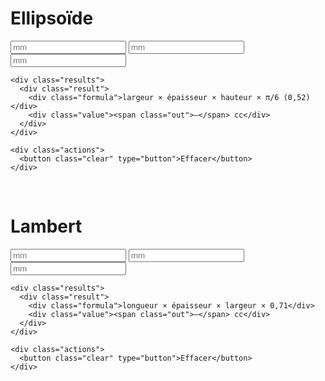 # Ellipsoïde

<div class="box md-typeset" data-formula="ellipsoide">
  <form onsubmit="return false;">
    <div class="row3">
      <input type="text" inputmode="decimal" placeholder="mm" />
      <input type="text" inputmode="decimal" placeholder="mm" />
      <input type="text" inputmode="decimal" placeholder="mm" />
    </div>

    <div class="results">
      <div class="result">
        <div class="formula">largeur × épaisseur × hauteur × π/6 (0,52)</div>
        <div class="value"><span class="out">—</span> cc</div>
      </div>
    </div>

    <div class="actions">
      <button class="clear" type="button">Effacer</button>
    </div>
  </form>
</div>
</br>

# Lambert

<div class="box md-typeset" data-formula="lambert">
  <form onsubmit="return false;">
    <div class="row3">
      <input type="text" inputmode="decimal" placeholder="mm" />
      <input type="text" inputmode="decimal" placeholder="mm" />
      <input type="text" inputmode="decimal" placeholder="mm" />
    </div>

    <div class="results">
      <div class="result">
        <div class="formula">longueur × épaisseur × largeur × 0,71</div>
        <div class="value"><span class="out">—</span> cc</div>
      </div>
    </div>

    <div class="actions">
      <button class="clear" type="button">Effacer</button>
    </div>
  </form>
</div>


<script>
(function () {
  function num(v) {
    if (!v) return NaN;
    v = String(v).replace(/\s/g,'').replace(',', '.');
    return Number.parseFloat(v);
  }

  function computeFor(container) {
    const [i1,i2,i3] = container.querySelectorAll('input');
    const outEl = container.querySelector('.out');
    const mode = container.getAttribute('data-formula'); // "ellipsoide" | "lambert"

    const a = num(i1.value), b = num(i2.value), c = num(i3.value);
    let Vcc = NaN;

    if ([a,b,c].every(Number.isFinite)) {
      if (mode === 'ellipsoide') {
        // V(mm³) = (π/6) * L * E * H  -> cc
        Vcc = (Math.PI/6) * a * b * c / 1000;
      } else {
        // Lambert: V(mm³) = L * E * l * 0.71  -> cc
        Vcc = (a * b * c * 0.71) / 1000;
      }
    }

    // 0 décimale en cc
    outEl.textContent = Number.isFinite(Vcc) ? Math.round(Vcc).toString() : '—';
  }

  function attach(container) {
    const inputs = container.querySelectorAll('input');
    const clearBtn = container.querySelector('.clear');
    inputs.forEach(inp => inp.addEventListener('input', () => computeFor(container)));
    clearBtn.addEventListener('click', () => { inputs.forEach(inp => inp.value = ''); computeFor(container); });
    computeFor(container);
  }

  document.querySelectorAll('.box').forEach(attach);
})();
</script>